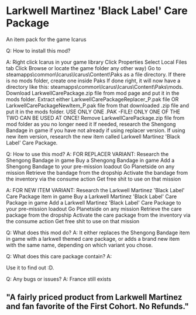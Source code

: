 # Larkwell Martinez 'Black Label' Care Package
An item pack for the game Icarus

Q: How to install this mod?

A:
Right click Icarus in your game library
Click Properties
Select Local Files tab
Click Browse
or locate the game folder any other way)
Go to steamapps\common\Icarus\Icarus\Content\Paks as a file directory. If there is no mods folder, create one inside Paks
If done right, it will now have a directory like this: steamapps\common\Icarus\Icarus\Content\Paks\mods.
Download LarkwellCarePackage.zip file from mod page and put it in the mods folder.
Extract either LarkwellCarePackageReplacer_P.pak file OR LarkwellCarePackageNewItem_P.pak file from that downloaded .zip file and put it in the mods folder. USE ONLY ONE .PAK -FILE! ONLY ONE OF THE TWO CAN BE USED AT ONCE!
Remove LarkwellCarePackage.zip file from mod folder as you no longer need it
If needed, research the Shengong Bandage in game if you have not already if using replacer version. If using new item version, research the new item called Larkwell Martinez 'Black Label' Care Package.


Q: How to use this mod?
A: FOR REPLACER VARIANT:
Research the Shengong Bandage in game
Buy a Shengong Bandage in game
Add a Shengong Bandage to your pre-mission loadout
Go Planetside on any mission
Retrieve the bandage from the dropship
Activate the bandage from the inventory via the consume action
Get free shit to use on that mission

A: FOR NEW ITEM VARIANT:
Research the Larkwell Martinez 'Black Label' Care Package item in game
Buy a Larkwell Martinez 'Black Label' Care Package in game
Add a Larkwell Martinez 'Black Label' Care Package to your pre-mission loadout
Go Planetside on any mission
Retrieve the care package from the dropship
Activate the care package from the inventory via the consume action
Get free shit to use on that mission

Q: What does this mod do? 
A: It either replaces the Shengong Bandage item in game with a larkwell themed care package, or adds a brand new item with the same name, depending on which variant you chose.


Q: What does this care package contain? A:

Use it to find out :D.

Q: Any bugs or issues?
A: France still exists

## "A fairly priced product from Larkwell Martinez and fan favorite of the First Cohort. No Refunds."
